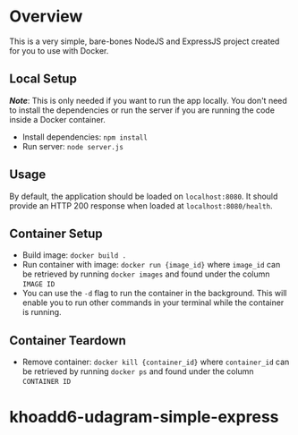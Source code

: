 # Overview

This is a very simple, bare-bones NodeJS and ExpressJS project created for you to use with Docker.

## Local Setup

**_Note_**: This is only needed if you want to run the app locally. You don't need to install the dependencies or run the server if you are running the code inside a Docker container.

- Install dependencies: `npm install`
- Run server: `node server.js`

## Usage

By default, the application should be loaded on `localhost:8080`. It should provide an HTTP 200 response when loaded at `localhost:8080/health`.

## Container Setup

- Build image: `docker build .`
- Run container with image: `docker run {image_id}` where `image_id` can be retrieved by running `docker images` and found under the column `IMAGE ID`
- You can use the `-d` flag to run the container in the background. This will enable you to run other commands in your terminal while the container is running.

## Container Teardown

- Remove container: `docker kill {container_id}` where `container_id` can be retrieved by running `docker ps` and found under the column `CONTAINER ID`
# khoadd6-udagram-simple-express
